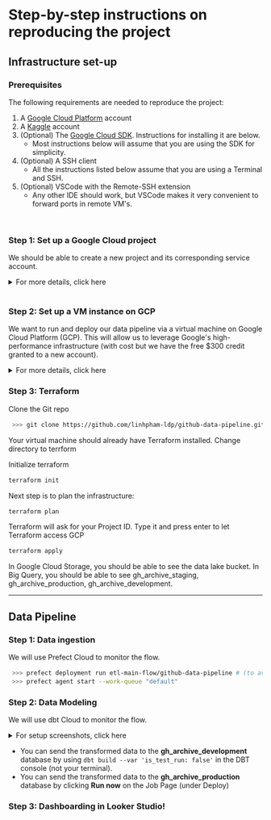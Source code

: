 # Step-by-step instructions on reproducing the project

## **Infrastructure set-up**
### Prerequisites
The following requirements are needed to reproduce the project:

1. A [Google Cloud Platform](https://cloud.google.com/) account
1. A [Kaggle](https://www.kaggle.com/) account
1. (Optional) The [Google Cloud SDK](https://cloud.google.com/sdk). Instructions for installing it are below.
    * Most instructions below will assume that you are using the SDK for simplicity.
1. (Optional) A SSH client
    * All the instructions listed below assume that you are using a Terminal and SSH.
1. (Optional) VSCode with the Remote-SSH extension
    * Any other IDE should work, but VSCode makes it very convenient to forward ports in remote VM's.
<br>

### Step 1: Set up a Google Cloud project 
We should be able to create a new project and its corresponding service account.
<details>
  <summary>For more details, click here</summary>
    
  > 1. Create a GCP **New Project** 

  > ![github-data-pipeline](images/github_gcs_setup_01.png)
  >
  > 2. **Switch** to the project
  > 3. Go to *IAM & Admin / Service Account /* **Create service account**
  > 4. *Service account details* --> set *Service account name* (it's up to you) --> **Create and continue**
  > 5. In *Grant this service account access to project* ---> add the following roles:
  >    - Add **Basic / Viewer** *(optional)*
  >    - Add **Cloud Storage / Storage Admin**
  >    - Add **Cloud Storage / Storage Object Admin**
  >    - Add **BigQuery Admin**
  >    --> Click "Done"
  > 6. Go to *Service Accounts / 3 dots under Actions* --> **Manage Keys**
  > 7. Go to *Add key /* **Create new key** --> Choose **JSON** format
  > A json file will be downloaded to a default folder in your local machine (It's the Downloads folder for me). Let's remember the path to the file as we will need it in the next step.
</details>
<br>

### Step 2: Set up a VM instance on GCP

We want to run and deploy our data pipeline via a virtual machine on Google Cloud Platform (GCP). This will allow us to leverage Google's high-performance infrastructure (with cost but we have the free $300 credit granted to a new account).

<details>
  <summary>For more details, click here</summary>
    
  > 1. Go to *Compute Engine / Settings / Metadata* --> Make sure the public SSH key is added (follow [Google Cloud instructions here](https://cloud.google.com/compute/docs/connect/create-ssh-keys)) 
  > 2. Go to *Compute Engine / VM instances /* --> Enable **Compute Engine** API (this step is not needed is the API has already been enabled, you will see manage instead)
  > 3. Under *VM instances /* --> **Create instance**
  > 4. In *Grant this service account access to project* ---> add the following roles:
  >    - Name = your choice 
  >    - Region, Zone = select a region near you/I used the default one for Zone
  >    - Machine Type = 4vCPu, 16 GB Memory (e2-standard-4)
  >    - Boot Disk:
  >         - Select Ubuntu and Ubuntu 20.04 LTS (x86/64) as the Operating System and Version
  >         - Size = 30 GB
  > 5. Click "CREATE"

</details>
<!-- Install Anaconda 
Command: wget https://repo.anaconda.com/archive/Anaconda3-2023.03-Linux-x86_64.sh
 To use Anaconda: bash Anaconda3-2023.03-Linux-x86_64.sh -->

### Step 3: Terraform
Clone the Git repo

```bash
 >>> git clone https://github.com/linhpham-ldp/github-data-pipeline.git
```
Your virtual machine should already have Terraform installed. Change directory to terrform

Initialize terraform
```bash
terraform init
```

Next step is to plan the infrastructure:

```bash
terraform plan
```

Terraform will ask for your Project ID. Type it and press enter to let Terraform access GCP

```bash
terraform apply
```

In Google Cloud Storage, you should be able to see the data lake bucket.
In Big Query, you should be able to see gh_archive_staging, gh_archive_production, gh_archive_development.

---

## **Data Pipeline**

### Step 1: Data ingestion
We will use Prefect Cloud to monitor the flow.

```bash
 >>> prefect deployment run etl-main-flow/github-data-pipeline # (to avoid waiting for the cronjob time)
 >>> prefect agent start --work-queue "default"
```

### Step 2: Data Modeling
We will use dbt Cloud to monitor the flow. 
<details>
  <summary>For setup screenshots, click here</summary>
  > Screenshots

  > ![github-data-pipeline](images/dbt_cloud_01.png)
<!--   > ![github-data-pipeline](images/dbt_cloud_02.png)
  > ![github-data-pipeline](images/dbt_cloud_03.png)
  > ![github-data-pipeline](images/dbt_cloud_04.png)
  > ![github-data-pipeline](images/dbt_cloud_05.png) -->

</details>

- You can send the transformed data to the **gh_archive_development** database by using `dbt build --var 'is_test_run: false'` in the DBT console (not your terminal).
- You can send the transformed data to the **gh_archive_production** database by clicking **Run now** on the Job Page (under Deploy)

### Step 3: Dashboarding in Looker Studio!



